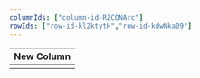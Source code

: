 ```yaml
---
columnIds: ["column-id-RZCONArc"]
rowIds: ["row-id-kl2ktytH","row-id-kdwNka09"]
---
```


| New Column |
| -------- |
|          |